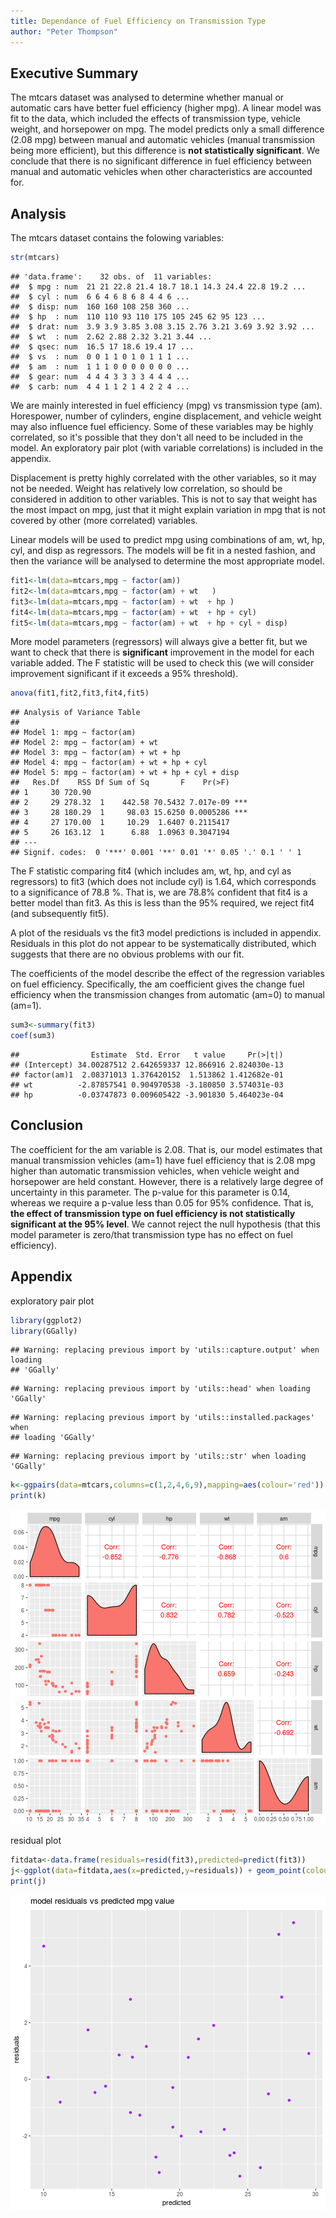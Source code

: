 ```yaml
--- 
title: Dependance of Fuel Efficiency on Transmission Type 
author: "Peter Thompson"
---
```

<!-- # Dependance of Fuel Efficiency on Transmission Type  -->

<!-- Instructions

You work for Motor Trend, a magazine about the automobile industry. Looking at a data set of a collection of cars, they are interested in exploring the relationship between a set of variables and miles per gallon (MPG) (outcome). They are particularly interested in the following two questions:

“Is an automatic or manual transmission better for MPG”
"Quantify the MPG difference between automatic and manual transmissions"
Review criterialess
Peer Grading

The criteria that your classmates will use to evaluate and grade your work are shown below.
Each criteria is binary: (1 point = criteria met acceptably; 0 points = criteria not met acceptably)
Criteria

Did the student interpret the coefficients correctly?
Did the student do some exploratory data analyses?
Did the student fit multiple models and detail their strategy for model selection?
Did the student answer the questions of interest or detail why the question(s) is (are) not answerable?
Did the student do a residual plot and some diagnostics?
Did the student quantify the uncertainty in their conclusions and/or perform an inference correctly?
Was the report brief (about 2 pages long) for the main body of the report and no longer than 5 with supporting appendix of figures?
Did the report include an executive summary?
Was the report done in Rmd (knitr)? -->


## Executive Summary
The mtcars dataset was analysed to determine whether manual or automatic cars have better fuel efficiency (higher mpg). A linear model was fit to the data, which included the effects of transmission type, vehicle weight, and horsepower on mpg. The model predicts only a small difference (2.08 mpg) between manual and automatic vehicles (manual transmission being more efficient), but this difference is **not statistically significant**. We conclude that there is no significant difference in fuel efficiency between manual and automatic vehicles when other characteristics are accounted for.  

## Analysis
The mtcars dataset contains the folowing variables:


```r
str(mtcars)
```

```
## 'data.frame':	32 obs. of  11 variables:
##  $ mpg : num  21 21 22.8 21.4 18.7 18.1 14.3 24.4 22.8 19.2 ...
##  $ cyl : num  6 6 4 6 8 6 8 4 4 6 ...
##  $ disp: num  160 160 108 258 360 ...
##  $ hp  : num  110 110 93 110 175 105 245 62 95 123 ...
##  $ drat: num  3.9 3.9 3.85 3.08 3.15 2.76 3.21 3.69 3.92 3.92 ...
##  $ wt  : num  2.62 2.88 2.32 3.21 3.44 ...
##  $ qsec: num  16.5 17 18.6 19.4 17 ...
##  $ vs  : num  0 0 1 1 0 1 0 1 1 1 ...
##  $ am  : num  1 1 1 0 0 0 0 0 0 0 ...
##  $ gear: num  4 4 4 3 3 3 3 4 4 4 ...
##  $ carb: num  4 4 1 1 2 1 4 2 2 4 ...
```

We are mainly interested in fuel efficiency (mpg) vs transmission type (am). Horespower, number of cylinders, engine displacement, and vehicle weight may also influence fuel efficiency. Some of these variables may be highly correlated, so it's possible that they don't all need to be included in the model. An exploratory pair plot (with variable correlations) is included in the appendix.



<!-- ```{r}
cor(mtcars$wt,mtcars$hp)
cor(mtcars$wt,mtcars$disp)
cor(mtcars$wt,mtcars$cyl)
cor(mtcars$cyl,mtcars$hp)
cor(mtcars$cyl,mtcars$disp)
cor(mtcars$hp,mtcars$disp)
``` -->

Displacement is pretty highly correlated with the other variables, so it may not be needed. Weight has relatively low correlation, so should be considered in addition to other variables. This is not to say that weight has the most impact on mpg, just that it might explain variation in mpg that is not covered by other (more correlated) variables.

<!-- Did the student fit multiple models and detail their strategy for model selection? -->
Linear models will be used to predict mpg using combinations of am, wt, hp, cyl, and disp as regressors. The models will be fit in a nested fashion, and then the variance will be analysed to determine the most appropriate model.


```r
fit1<-lm(data=mtcars,mpg ~ factor(am))
fit2<-lm(data=mtcars,mpg ~ factor(am) + wt   )
fit3<-lm(data=mtcars,mpg ~ factor(am) + wt  + hp )
fit4<-lm(data=mtcars,mpg ~ factor(am) + wt  + hp + cyl)
fit5<-lm(data=mtcars,mpg ~ factor(am) + wt  + hp + cyl + disp)
```

More model parameters (regressors) will always give a better fit, but we want to check that there is **significant** improvement in the model for each variable added. The F statistic will be used to check this (we will consider improvement significant if it exceeds a 95% threshold).


```r
anova(fit1,fit2,fit3,fit4,fit5)
```

```
## Analysis of Variance Table
## 
## Model 1: mpg ~ factor(am)
## Model 2: mpg ~ factor(am) + wt
## Model 3: mpg ~ factor(am) + wt + hp
## Model 4: mpg ~ factor(am) + wt + hp + cyl
## Model 5: mpg ~ factor(am) + wt + hp + cyl + disp
##   Res.Df    RSS Df Sum of Sq       F    Pr(>F)    
## 1     30 720.90                                   
## 2     29 278.32  1    442.58 70.5432 7.017e-09 ***
## 3     28 180.29  1     98.03 15.6250 0.0005286 ***
## 4     27 170.00  1     10.29  1.6407 0.2115417    
## 5     26 163.12  1      6.88  1.0963 0.3047194    
## ---
## Signif. codes:  0 '***' 0.001 '**' 0.01 '*' 0.05 '.' 0.1 ' ' 1
```
The F statistic comparing fit4 (which includes am, wt, hp, and cyl as regressors) to fit3 (which does not include cyl) is 1.64, which corresponds to a significance of 78.8 %. That is, we are 78.8% confident that fit4 is a better model than fit3. As this is less than the 95% required, we reject fit4 (and subsequently fit5).

A plot of the residuals vs the fit3 model predictions is included in appendix. Residuals in this plot do not appear to be systematically distributed, which suggests that there are no obvious problems with our fit. 

The coefficients of the model describe the effect of the regression variables on fuel efficiency. Specifically, the am coefficient gives the change fuel efficiency when the transmission changes from automatic (am=0) to manual (am=1).


```r
sum3<-summary(fit3)
coef(sum3)
```

```
##                Estimate  Std. Error   t value     Pr(>|t|)
## (Intercept) 34.00287512 2.642659337 12.866916 2.824030e-13
## factor(am)1  2.08371013 1.376420152  1.513862 1.412682e-01
## wt          -2.87857541 0.904970538 -3.180850 3.574031e-03
## hp          -0.03747873 0.009605422 -3.901830 5.464023e-04
```

## Conclusion
The coefficient for the am variable is 2.08. That is, our model estimates that manual transmission vehicles (am=1) have fuel efficiency that is 2.08 mpg higher than automatic transmission vehicles, when vehicle weight and horsepower are held constant. However, there is a relatively large degree of uncertainty in this parameter. The p-value for this parameter is 0.14, whereas we require a p-value less than 0.05 for 95% confidence. That is,  **the effect of transmission type on fuel efficiency is not statistically significant at the 95% level**. We cannot reject the null hypothesis (that this model parameter is zero/that transmission type has no effect on fuel efficiency).


 
<!-- [, 1]  mpg   Miles/(US) gallon
[, 2]  cyl   Number of cylinders
[, 3]  disp  Displacement (cu.in.)
[, 4]  hp    Gross horsepower
[, 5]  drat  Rear axle ratio
[, 6]  wt    Weight (1000 lbs)
[, 7]  qsec  1/4 mile time
[, 8]  vs    V/S
[, 9]  am    Transmission (0 = automatic, 1 = manual)
[,10]  gear  Number of forward gears
[,11]  carb  Number of carburetors     -->

## Appendix
<!-- 3 pages, just figures -->
exploratory pair plot

```r
library(ggplot2)
library(GGally)
```

```
## Warning: replacing previous import by 'utils::capture.output' when loading
## 'GGally'
```

```
## Warning: replacing previous import by 'utils::head' when loading 'GGally'
```

```
## Warning: replacing previous import by 'utils::installed.packages' when
## loading 'GGally'
```

```
## Warning: replacing previous import by 'utils::str' when loading 'GGally'
```

```r
k<-ggpairs(data=mtcars,columns=c(1,2,4,6,9),mapping=aes(colour='red'))
print(k)
```

![plot of chunk unnamed-chunk-5](figure/unnamed-chunk-5-1.png)

<!-- ```{r}
library(ggplot2)
h<-ggplot(data=mtcars,aes(y=mpg,x=wt,colour=factor(am),pch=factor(cyl) )) + geom_point(size=2) + labs(x='vehicle weight (1000 lbs)',y='fuel efficiency (mpg)',colour='transmission',pch='cylinders',title='fuel efficiency vs vehicle weight')
print(h)
``` -->

residual plot

```r
fitdata<-data.frame(residuals=resid(fit3),predicted=predict(fit3))
j<-ggplot(data=fitdata,aes(x=predicted,y=residuals)) + geom_point(colour='purple') + labs(title='model residuals vs predicted mpg value')
print(j)
```

![plot of chunk unnamed-chunk-6](figure/unnamed-chunk-6-1.png)



